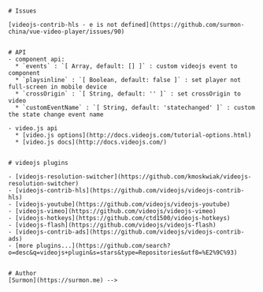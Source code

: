 <!-- [![GitHub stars](https://img.shields.io/github/stars/surmon-china/vue-video-player.svg?style=flat-square)](https://github.com/surmon-china/vue-video-player/stargazers)
[![Build Status](https://travis-ci.org/surmon-china/vue-video-player.svg?branch=master)](https://travis-ci.org/surmon-china/vue-video-player)
[![GitHub issues](https://img.shields.io/github/issues/surmon-china/vue-video-player.svg?style=flat-square)](https://github.com/surmon-china/vue-video-player/issues)
[![GitHub forks](https://img.shields.io/github/forks/surmon-china/vue-video-player.svg?style=flat-square)](https://github.com/surmon-china/vue-video-player/network)
[![GitHub last commit](https://img.shields.io/github/last-commit/google/skia.svg?style=flat-square)](https://github.com/surmon-china/vue-video-player)
[![license](https://img.shields.io/github/license/mashape/apistatus.svg?style=flat-square)](https://github.com/surmon-china/vue-video-player)
[![Twitter](https://img.shields.io/twitter/url/https/github.com/surmon-china/vue-video-player.svg?style=flat-square)](https://twitter.com/intent/tweet?url=https://github.com/surmon-china/vue-video-player)

[![NPM](https://nodei.co/npm/vue-video-player.png?downloads=true&downloadRank=true&stars=true)](https://nodei.co/npm/vue-video-player/)
[![NPM](https://nodei.co/npm-dl/vue-video-player.png?months=9&height=3)](https://nodei.co/npm/vue-video-player/)


# Vue-Video-Player

[video.js](https://github.com/videojs/video.js) player component for Vue.

适用于 Vue 的 [video.js](https://github.com/videojs/video.js) 播放器组件。


# Example

[Demo Page](https://surmon-china.github.io/vue-video-player)

[CDN Example](https://jsfiddle.net/u69gnx90/)

[nuxt.js/ssr example code](https://github.com/surmon-china/vue-video-player/blob/master/examples/nuxt-ssr-example)

[More Example Code](https://github.com/surmon-china/vue-video-player/tree/master/examples)


# Install

#### CDN

``` html
<link rel="stylesheet" href="path/to/video.js/dist/video-js.css"/>
<script type="text/javascript" src="path/to/video.min.js"></script>
<script type="text/javascript" src="path/to/vue.min.js"></script>
<script type="text/javascript" src="path/to/dist/vue-video-player.js"></script>
<script type="text/javascript">
  Vue.use(window.VueVideoPlayer)
</script>
```

#### NPM

``` bash
npm install vue-video-player --save
```

### Mount

#### mount with global

``` javascript
import Vue from 'vue'
import VueVideoPlayer from 'vue-video-player'

// require videojs style
import 'video.js/dist/video-js.css'
// import 'vue-video-player/src/custom-theme.css'

Vue.use(VueVideoPlayer, /* {
  options: global default options,
  events: global videojs events
} */)
```

#### mount with component

```javascript
// require styles
import 'video.js/dist/video-js.css'

import { videoPlayer } from 'vue-video-player'

export default {
  components: {
    videoPlayer
  }
}
```

#### mount with ssr

```javascript
// If used in nuxt.js/ssr, you should keep it only in browser build environment
if (process.browser) {
  const VueVideoPlayer = require('vue-video-player/dist/ssr')
  Vue.use(VueVideoPlayer)
}
```

#### videojs extend

```javascript
import videojs from 'video.js'

// videojs plugin
const Plugin = videojs.getPlugin('plugin')
class ExamplePlugin extends Plugin {
  // something...
}
videojs.registerPlugin('examplePlugin', ExamplePlugin)

// videojs language
videojs.addLanguage('es', {
  Pause: 'Pausa',
  // something...
})

// more videojs api...

// vue component...
```


### Difference（使用方法的异同）

**SSR and the only difference in the use of the SPA:**
- SPA worked by the `component`, find videojs instance by `ref attribute`.
- SSR worked by the `directive`, find videojs instance by `directive arg`.
- Other configurations, events are the same.


### SPA

``` vue
<template>
  <video-player  class="video-player-box"
                 ref="videoPlayer"
                 :options="playerOptions"
                 :playsinline="true"
                 customEventName="customstatechangedeventname"

                 @play="onPlayerPlay($event)"
                 @pause="onPlayerPause($event)"
                 @ended="onPlayerEnded($event)"
                 @waiting="onPlayerWaiting($event)"
                 @playing="onPlayerPlaying($event)"
                 @loadeddata="onPlayerLoadeddata($event)"
                 @timeupdate="onPlayerTimeupdate($event)"
                 @canplay="onPlayerCanplay($event)"
                 @canplaythrough="onPlayerCanplaythrough($event)"

                 @statechanged="playerStateChanged($event)"
                 @ready="playerReadied">
  </video-player>
</template>

<script>
  // Similarly, you can also introduce the plugin resource pack you want to use within the component
  // import 'some-videojs-plugin'
  export default {
    data() {
      return {
        playerOptions: {
          // videojs options
          muted: true,
          language: 'en',
          playbackRates: [0.7, 1.0, 1.5, 2.0],
          sources: [{
            type: "video/mp4",
            src: "https://cdn.theguardian.tv/webM/2015/07/20/150716YesMen_synd_768k_vp8.webm"
          }],
          poster: "/static/images/author.jpg",
        }
      }
    },
    mounted() {
      console.log('this is current player instance object', this.player)
    },
    computed: {
      player() {
        return this.$refs.videoPlayer.player
      }
    },
    methods: {
      // listen event
      onPlayerPlay(player) {
        // console.log('player play!', player)
      },
      onPlayerPause(player) {
        // console.log('player pause!', player)
      },
      // ...player event

      // or listen state event
      playerStateChanged(playerCurrentState) {
        // console.log('player current update state', playerCurrentState)
      },

      // player is ready
      playerReadied(player) {
        console.log('the player is readied', player)
        // you can use it to do something...
        // player.[methods]
      }
    }
  }
</script>
```


### SSR

``` vue
<!-- You can custom the "myVideoPlayer" name used to find the videojs instance in current component -->
<template>
  <div class="video-player-box" 
       @play="onPlayerPlay($event)"
       @pause="onPlayerPause($event)"
       @ready="playerReadied"
       @statechanged="playerStateChanged($event)"
       v-video-player:myVideoPlayer="playerOptions">
  </div>
</template>

<script>
  export default {
    mounted() {
      console.log('this is current videojs instance object', this.myVideoPlayer)
    }
    // Omit the same parts as in the following component sample code
    // ...
  }
</script>
```


# Issues

[videojs-contrib-hls - e is not defined](https://github.com/surmon-china/vue-video-player/issues/90)


# API
- component api:
  * `events` : `[ Array, default: [] ]` : custom videojs event to component
  * `playsinline` : `[ Boolean, default: false ]` : set player not full-screen in mobile device
  * `crossOrigin` : `[ String, default: '' ]` : set crossOrigin to video
  * `customEventName` : `[ String, default: 'statechanged' ]` : custom the state change event name

- video.js api
  * [video.js options](http://docs.videojs.com/tutorial-options.html)
  * [video.js docs](http://docs.videojs.com/)


# videojs plugins

- [videojs-resolution-switcher](https://github.com/kmoskwiak/videojs-resolution-switcher)
- [videojs-contrib-hls](https://github.com/videojs/videojs-contrib-hls)
- [videojs-youtube](https://github.com/videojs/videojs-youtube)
- [videojs-vimeo](https://github.com/videojs/videojs-vimeo)
- [videojs-hotkeys](https://github.com/ctd1500/videojs-hotkeys)
- [videojs-flash](https://github.com/videojs/videojs-flash)
- [videojs-contrib-ads](https://github.com/videojs/videojs-contrib-ads)
- [more plugins...](https://github.com/search?o=desc&q=videojs+plugin&s=stars&type=Repositories&utf8=%E2%9C%93)


# Author
[Surmon](https://surmon.me) -->
